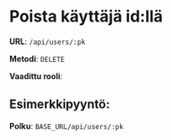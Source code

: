# Poista käyttäjä id:llä

**URL**: `/api/users/:pk`

**Metodi**: `DELETE`

**Vaadittu rooli**: 

## Esimerkkipyyntö:

**Polku**: `BASE_URL/api/users/:pk`
